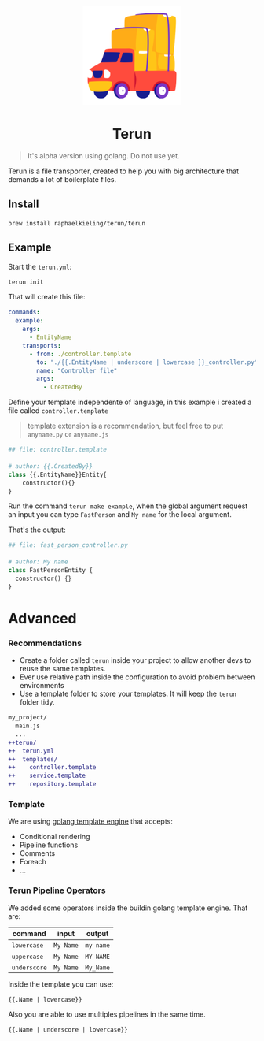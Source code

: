 <p align="center">
  <img width="200px" src="./logo_primary.png">
</p>
<h1 align="center">Terun</h1>

> It's alpha version using golang. Do not use yet.

Terun is a file transporter, created to help you with big architecture that demands a lot of boilerplate files.

## Install

```
brew install raphaelkieling/terun/terun
```

## Example

Start the `terun.yml`:

```sh
terun init
```

That will create this file:

```yml
commands:
  example:
    args:
      - EntityName
    transports:
      - from: ./controller.template
        to: "./{{.EntityName | underscore | lowercase }}_controller.py"
        name: "Controller file"
        args:
          - CreatedBy
```

Define your template independente of language, in this example i created a file called `controller.template`

> template extension is a recommendation, but feel free to put `anyname.py` or `anyname.js`

```py
## file: controller.template

# author: {{.CreatedBy}}
class {{.EntityName}}Entity{
    constructor(){}
}
```

Run the command `terun make example`, when the global argument request an input you can type `FastPerson` and `My name` for the local argument.

That's the output:

```py
## file: fast_person_controller.py

# author: My name
class FastPersonEntity {
  constructor() {}
}
```

# Advanced

### Recommendations

- Create a folder called `terun` inside your project to allow another devs to reuse the same templates.
- Ever use relative path inside the configuration to avoid problem between environments
- Use a template folder to store your templates. It will keep the `terun` folder tidy.

```diff
my_project/
  main.js
  ...
++terun/
++  terun.yml
++  templates/
++    controller.template
++    service.template
++    repository.template
```

### Template

We are using [golang template engine](https://pkg.go.dev/text/template) that accepts:
- Conditional rendering
- Pipeline functions
- Comments
- Foreach
- ...

### Terun Pipeline Operators

We added some operators inside the buildin golang template engine. That are:

| command      | input     | output    |
| ------------ | --------- | --------- |
| `lowercase`  | `My Name` | `my name` |
| `uppercase`  | `My Name` | `MY NAME` |
| `underscore` | `My Name` | `My_Name` |

Inside the template you can use:

```
{{.Name | lowercase}}
```

Also you are able to use multiples pipelines in the same time.

```
{{.Name | underscore | lowercase}}
```
